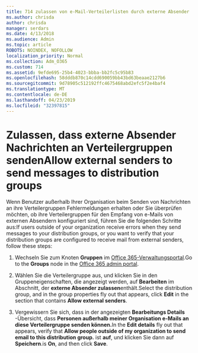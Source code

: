 ```yaml
---
title: 714 zulassen von e-Mail-Verteilerlisten durch externe Absender
ms.author: chrisda
author: chrisda
manager: serdars
ms.date: 4/13/2018
ms.audience: Admin
ms.topic: article
ROBOTS: NOINDEX, NOFOLLOW
localization_priority: Normal
ms.collection: Adm_O365
ms.custom: 714
ms.assetid: 9efde695-25b4-4023-bbba-bb2fc5c95b83
ms.openlocfilehash: 58dddb870c14cdd690059bb43bd63beaae2127b6
ms.sourcegitcommit: 9d78905c512192ffc4675468abd2efc5f2e4baf4
ms.translationtype: MT
ms.contentlocale: de-DE
ms.lasthandoff: 04/23/2019
ms.locfileid: "32397815"
---
```

# <a name="allow-external-senders-to-send-messages-to-distribution-groups"></a><span data-ttu-id="14c86-102">Zulassen, dass externe Absender Nachrichten an Verteilergruppen senden</span><span class="sxs-lookup"><span data-stu-id="14c86-102">Allow external senders to send messages to distribution groups</span></span>

<span data-ttu-id="14c86-103">Wenn Benutzer außerhalb Ihrer Organisation beim Senden von Nachrichten an ihre Verteilergruppen Fehlermeldungen erhalten oder Sie überprüfen möchten, ob ihre Verteilergruppen für den Empfang von e-Mails von externen Absendern konfiguriert sind, führen Sie die folgenden Schritte aus:</span><span class="sxs-lookup"><span data-stu-id="14c86-103">If users outside of your organization receive errors when they send messages to your distribution groups, or you want to verify that your distribution groups are configured to receive mail from external senders, follow these steps:</span></span>

1. <span data-ttu-id="14c86-104">Wechseln Sie zum Knoten **Gruppen** im [Office 365-Verwaltungsportal](https://portal.office.com/adminportal/home#/groups).</span><span class="sxs-lookup"><span data-stu-id="14c86-104">Go to the **Groups** node in the [Office 365 admin portal](https://portal.office.com/adminportal/home#/groups).</span></span>

2. <span data-ttu-id="14c86-105">Wählen Sie die Verteilergruppe aus, und klicken Sie in den Gruppeneigenschaften, die angezeigt werden, auf **Bearbeiten** im Abschnitt, der **externe Absender zulassen**enthält.</span><span class="sxs-lookup"><span data-stu-id="14c86-105">Select the distribution group, and in the group properties fly out that appears, click **Edit** in the section that contains **Allow external senders**.</span></span>

3. <span data-ttu-id="14c86-106">Vergewissern Sie sich, dass in der angezeigten **Bearbeitungs Details** -Übersicht, dass **Personen außerhalb meiner Organisation e-Mails an diese Verteilergruppe senden können.**</span><span class="sxs-lookup"><span data-stu-id="14c86-106">In the **Edit details** fly out that appears, verify that **Allow people outside of my organization to send email to this distribution group.**</span></span> <span data-ttu-id="14c86-107">ist **auf**, und klicken Sie dann auf **Speichern**.</span><span class="sxs-lookup"><span data-stu-id="14c86-107">is **On**, and then click **Save**.</span></span>
